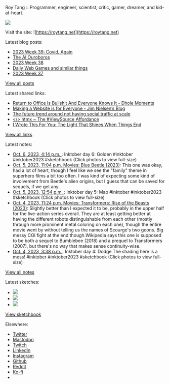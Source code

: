 Roy Tang :: Programmer, engineer, scientist, critic, gamer, dreamer, and kid-at-heart.

![](https://roytang.net/static/img/profile.jpg)

Visit the site: ![https://roytang.net](https://roytang.net)

Latest blog posts:

- [2023 Week 39: Covid, Again](https://roytang.net/2023/10/2023-week-39/)
- [The AI Ouroboros](https://roytang.net/2023/09/ai-ouroboros/)
- [2023 Week 38](https://roytang.net/2023/09/2023-week-38/)
- [Daily Web Games and similar things](https://roytang.net/2023/09/daily-puzzle-games/)
- [2023 Week 37](https://roytang.net/2023/09/2023-week-37/)

[View all posts](https://roytang.net/blog)

Latest shared links:

- [Return to Office Is Bullshit And Everyone Knows It - Dhole Moments](https://roytang.net/2023/10/22968388ee2bdc16bdedc64d0a1684ff/)
- [Making a Website is for Everyone - Jim Nielsen’s Blog](https://roytang.net/2023/10/1275a212c1684afa9c92a737c41257b4/)
- [The future trend around not having social traffic at scale](https://roytang.net/2023/10/a1d82071b5292d31df862ff16ed959c9/)
- [&lt;/&gt; htmx ~ The #ViewSource Affordance](https://roytang.net/2023/10/7c6ca79114bbab40155978284a86b150/)
- [I Wrote This For You: The Light That Shines When Things End](https://roytang.net/2023/09/31ca057d5dafc6f40f08fc6126be1673/)

[View all links](https://roytang.net/links)

Latest notes:

- [Oct. 6, 2023, 4:14 p.m. ](https://roytang.net/2023/10/111187072548344685/): Inktober day 6: Golden #inktober #inktober2023 #sketchbook (Click photos to view full-size)
- [Oct. 5, 2023, 11:04 p.m. Movies: Blue Beetle (2023)](https://roytang.net/2023/10/blue-beetle-2023/): This one was okay, had a lot of heart, though I feel like we see the &quot;family&quot; theme in superhero films a bit too often. I was kind of expecting some kind of involvement from Beetle&#x27;s alien origins, but I guess that can be saved for sequels, if we get any.
- [Oct. 5, 2023, 12:54 p.m. ](https://roytang.net/2023/10/111180621566633312/): Inktober day 5: Map #inktober #inktober2023 #sketchbook (Click photos to view full-size)
- [Oct. 4, 2023, 11:24 p.m. Movies: Transformers: Rise of the Beasts (2023)](https://roytang.net/2023/10/transformers-rise-of-the-beasts-2023/): Slightly better than I expected it to be, probably in the upper half for the live-action series overall. They are at least getting better at having the different robots distinguishable from each other (mostly through more prominent metal coloring on each one), though the entire movie went by without telling us the names of Scourge&#x27;s two goons. Big messy CGI fight at the end though.Wikipedia says this one is supposed to be both a sequel to Bumblebee (2018) and a prequel to Transformers (2007), but there&#x27;s no way that makes sense continuity-wise.
- [Oct. 4, 2023, 3:38 p.m. ](https://roytang.net/2023/10/111175604744090498/): Inktober day 4: Dodge The shading here is a mess! #inktober #inktober2023 #sketchbook (Click photos to view full-size)

[View all notes](https://roytang.net/notes)

Latest sketches:


- ![](https://roytang.net/media/cache/a6/91/a691e8e5ea3ce73099ba719c9d195dca.jpg)
- ![](https://roytang.net/media/cache/6a/6a/6a6a50c5debd7b0864f953d27d218c9f.jpg)
- ![](https://roytang.net/media/cache/7a/d4/7ad4e6def8147d6f83590eb62ebf33e6.jpg)

[View sketchbook](https://roytang.net/albums/sketchbook)


Elsewhere:

- [Twitter](https://twitter.com/roytang)
- [Mastodon](https://indieweb.social/@roytang)
- [Twitch](https://twitch.tv/twitchyroy)
- [LinkedIn](https://www.linkedin.com/in/roytang)
- [Instagram](https://instagram.com/roytang0400)
- [Github](https://github.com/roytang)
- [Reddit](https://reddit.com/u/hungryroy)
- [Ko-fi](https://ko-fi.com/roytang)
- [](mailto:hello@roytang.net)